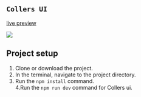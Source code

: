 ## `Collers UI`
[live preview](https://collers-ui-git-main-murat-can-celebis-projects.vercel.app/)

<img src="https://github.com/muratcanclb/b.cases/blob/main/collers.ui/public/collersView.png">


## Project setup

1. Clone or download the project.
2. In the terminal, navigate to the project directory.
3. Run the `npm install` command. <br>
4.Run the `npm run dev` command for Collers ui.<br>


